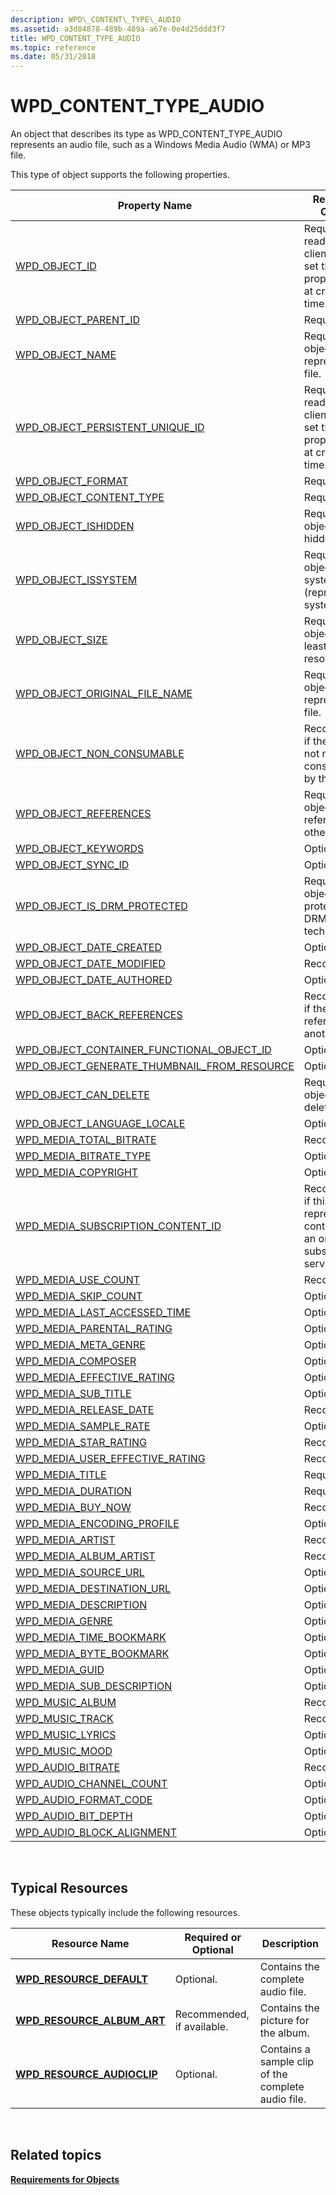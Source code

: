 ```yaml
---
description: WPD\_CONTENT\_TYPE\_AUDIO
ms.assetid: a3d84878-489b-489a-a67e-0e4d25ddd3f7
title: WPD_CONTENT_TYPE_AUDIO
ms.topic: reference
ms.date: 05/31/2018
---
```


# WPD\_CONTENT\_TYPE\_AUDIO

An object that describes its type as WPD\_CONTENT\_TYPE\_AUDIO represents an audio file, such as a Windows Media Audio (WMA) or MP3 file.

This type of object supports the following properties.



| Property Name                                                                                                         | Required or Optional                                                               |
|-----------------------------------------------------------------------------------------------------------------------|------------------------------------------------------------------------------------|
| [WPD\_OBJECT\_ID](object-properties.md)                                                                | Required, read-only. A client cannot set this property, even at creation time.     |
| [WPD\_OBJECT\_PARENT\_ID](object-properties.md)                                                 | Required.                                                                          |
| [WPD\_OBJECT\_NAME](object-properties.md)                                                            | Required if the object represents a file.                                          |
| [WPD\_OBJECT\_PERSISTENT\_UNIQUE\_ID](object-properties.md)                          | Required, read-only. A client cannot set this property, even at creation time.     |
| [WPD\_OBJECT\_FORMAT](object-properties.md)                                                        | Required.                                                                          |
| [WPD\_OBJECT\_CONTENT\_TYPE](object-properties.md)                                           | Required.                                                                          |
| [WPD\_OBJECT\_ISHIDDEN](object-properties.md)                                                    | Required if the object is hidden.                                                  |
| [WPD\_OBJECT\_ISSYSTEM](object-properties.md)                                                    | Required if the object is a system object (represents a system file).              |
| [WPD\_OBJECT\_SIZE](object-properties.md)                                                            | Required if the object has at least one resource.                                  |
| [WPD\_OBJECT\_ORIGINAL\_FILE\_NAME](object-properties.md)                              | Required if the object represents a file.                                          |
| [WPD\_OBJECT\_NON\_CONSUMABLE](object-properties.md)                                       | Recommended if the object is not meant for consumption by the device.              |
| [WPD\_OBJECT\_REFERENCES](object-properties.md)                                                | Required if the object has references to other objects.                            |
| [WPD\_OBJECT\_KEYWORDS](object-properties.md)                                                    | Optional.                                                                          |
| [WPD\_OBJECT\_SYNC\_ID](object-properties.md)                                                     | Optional.                                                                          |
| [WPD\_OBJECT\_IS\_DRM\_PROTECTED](object-properties.md)                                  | Required if the object is protected by DRM technology.                             |
| [WPD\_OBJECT\_DATE\_CREATED](object-properties.md)                                           | Optional.                                                                          |
| [WPD\_OBJECT\_DATE\_MODIFIED](object-properties.md)                                         | Recommended.                                                                       |
| [WPD\_OBJECT\_DATE\_AUTHORED](object-properties.md)                                         | Optional.                                                                          |
| [WPD\_OBJECT\_BACK\_REFERENCES](object-properties.md)                                                                | Recommended if the object is referenced by another object.                         |
| [WPD\_OBJECT\_CONTAINER\_FUNCTIONAL\_OBJECT\_ID](object-properties.md)     | Optional.                                                                          |
| [WPD\_OBJECT\_GENERATE\_THUMBNAIL\_FROM\_RESOURCE](object-properties.md) | Optional.                                                                          |
| [WPD\_OBJECT\_CAN\_DELETE](object-properties.md)                                                                     | Required if the object can be deleted.                                             |
| [WPD\_OBJECT\_LANGUAGE\_LOCALE](object-properties.md)                                                                | Optional.                                                                          |
| [WPD\_MEDIA\_TOTAL\_BITRATE](media-properties.md)                                            | Recommended.                                                                       |
| [WPD\_MEDIA\_BITRATE\_TYPE](media-properties.md)                                              | Optional.                                                                          |
| [WPD\_MEDIA\_COPYRIGHT](media-properties.md)                                                     | Optional.                                                                          |
| [WPD\_MEDIA\_SUBSCRIPTION\_CONTENT\_ID](media-properties.md)                       | Recommended if this object represents content from an online subscription service. |
| [WPD\_MEDIA\_USE\_COUNT](media-properties.md)                                                    | Recommended.                                                                       |
| [WPD\_MEDIA\_SKIP\_COUNT](media-properties.md)                                                  | Optional.                                                                          |
| [WPD\_MEDIA\_LAST\_ACCESSED\_TIME](media-properties.md)                                 | Optional.                                                                          |
| [WPD\_MEDIA\_PARENTAL\_RATING](media-properties.md)                                        | Optional.                                                                          |
| [WPD\_MEDIA\_META\_GENRE](media-properties.md)                                                  | Optional.                                                                          |
| [WPD\_MEDIA\_COMPOSER](media-properties.md)                                                       | Optional.                                                                          |
| [WPD\_MEDIA\_EFFECTIVE\_RATING](media-properties.md)                                      | Optional.                                                                          |
| [WPD\_MEDIA\_SUB\_TITLE](media-properties.md)                                                    | Optional.                                                                          |
| [WPD\_MEDIA\_RELEASE\_DATE](media-properties.md)                                              | Recommended.                                                                       |
| [WPD\_MEDIA\_SAMPLE\_RATE](media-properties.md)                                                | Optional.                                                                          |
| [WPD\_MEDIA\_STAR\_RATING](media-properties.md)                                                | Recommended.                                                                       |
| [WPD\_MEDIA\_USER\_EFFECTIVE\_RATING](media-properties.md)                           | Recommended.                                                                       |
| [WPD\_MEDIA\_TITLE](media-properties.md)                                                             | Required.                                                                          |
| [WPD\_MEDIA\_DURATION](media-properties.md)                                                       | Required.                                                                          |
| [WPD\_MEDIA\_BUY\_NOW](media-properties.md)                                                        | Recommended.                                                                       |
| [WPD\_MEDIA\_ENCODING\_PROFILE](media-properties.md)                                      | Optional.                                                                          |
| [WPD\_MEDIA\_ARTIST](media-properties.md)                                                                            | Recommended.                                                                       |
| [WPD\_MEDIA\_ALBUM\_ARTIST](media-properties.md)                                                                     | Recommended.                                                                       |
| [WPD\_MEDIA\_SOURCE\_URL](media-properties.md)                                                                       | Optional.                                                                          |
| [WPD\_MEDIA\_DESTINATION\_URL](media-properties.md)                                                                  | Optional.                                                                          |
| [WPD\_MEDIA\_DESCRIPTION](media-properties.md)                                                                       | Optional.                                                                          |
| [WPD\_MEDIA\_GENRE](media-properties.md)                                                                             | Optional.                                                                          |
| [WPD\_MEDIA\_TIME\_BOOKMARK](media-properties.md)                                                                    | Optional.                                                                          |
| [WPD\_MEDIA\_BYTE\_BOOKMARK](media-properties.md)                                                                    | Optional.                                                                          |
| [WPD\_MEDIA\_GUID](media-properties.md)                                                                              | Optional.                                                                          |
| [WPD\_MEDIA\_SUB\_DESCRIPTION](media-properties.md)                                                                  | Optional.                                                                          |
| [WPD\_MUSIC\_ALBUM](music-properties.md)                                                             | Recommended.                                                                       |
| [WPD\_MUSIC\_TRACK](music-properties.md)                                                             | Recommended.                                                                       |
| [WPD\_MUSIC\_LYRICS](music-properties.md)                                                           | Optional.                                                                          |
| [WPD\_MUSIC\_MOOD](music-properties.md)                                                               | Optional.                                                                          |
| [WPD\_AUDIO\_BITRATE](audio-properties.md)                                                         | Recommended.                                                                       |
| [WPD\_AUDIO\_CHANNEL\_COUNT](audio-properties.md)                                            | Optional.                                                                          |
| [WPD\_AUDIO\_FORMAT\_CODE](audio-properties.md)                                                | Optional.                                                                          |
| [WPD\_AUDIO\_BIT\_DEPTH](audio-properties.md)                                                    | Optional.                                                                          |
| [WPD\_AUDIO\_BLOCK\_ALIGNMENT](audio-properties.md)                                        | Optional.                                                                          |



 

## Typical Resources

These objects typically include the following resources.



| Resource Name                                               | Required or Optional       | Description                                        |
|-------------------------------------------------------------|----------------------------|----------------------------------------------------|
| [**WPD\_RESOURCE\_DEFAULT**](wpd-resource-default.md)      | Optional.                  | Contains the complete audio file.                  |
| [**WPD\_RESOURCE\_ALBUM\_ART**](wpd-resource-album-art.md) | Recommended, if available. | Contains the picture for the album.                |
| [**WPD\_RESOURCE\_AUDIOCLIP**](wpd-resource-audio-clip.md) | Optional.                  | Contains a sample clip of the complete audio file. |



 

## Related topics

<dl> <dt>

[**Requirements for Objects**](requirements-for-objects.md)
</dt> </dl>

 

 



